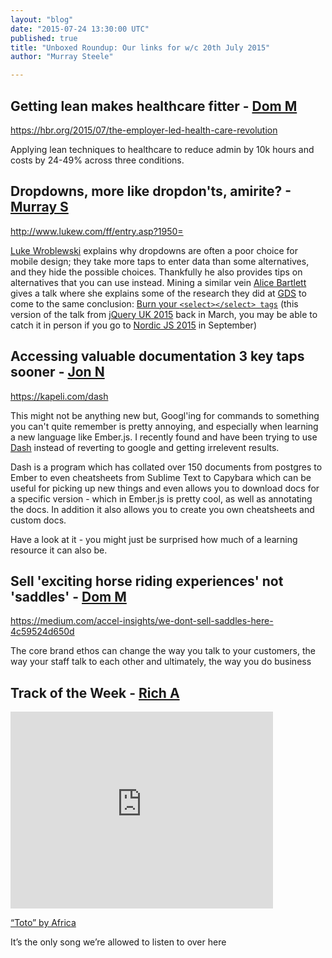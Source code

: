 ```yaml
---
layout: "blog"
date: "2015-07-24 13:30:00 UTC"
published: true
title: "Unboxed Roundup: Our links for w/c 20th July 2015"
author: "Murray Steele"

---
```


## Getting lean makes healthcare fitter - [Dom M](http://www.unboxedconsulting.com/pepole/dominic-mason)

https://hbr.org/2015/07/the-employer-led-health-care-revolution

Applying lean techniques to healthcare to reduce admin by 10k hours and costs by 24-49% across three conditions.

## Dropdowns, more like dropdon'ts, amirite? - [Murray S](http://www.unboxedconsulting.com/people/murray-steele)

http://www.lukew.com/ff/entry.asp?1950=

[Luke Wroblewski](http://lukew.com) explains why dropdowns are often a poor choice for mobile design; they take more taps to enter data than some alternatives, and they hide the possible choices. Thankfully he also provides tips on alternatives that you can use instead. Mining a similar vein [Alice Bartlett](http://alicebartlett.co.uk/) gives a talk where she explains some of the research they did at [GDS](https://gds.blog.gov.uk/) to come to the same conclusion: [Burn your `<select></select> tags`](http://jqueryuk.com/2015/videos.php?s=bin-your-) (this version of the talk from [jQuery UK 2015](http://jqueryuk.com/2015/) back in March, you may be able to catch it in person if you go to [Nordic JS 2015](https://nordicjs2015.confetti.events/) in September)

## Accessing valuable documentation 3 key taps sooner - [Jon N](http://www.unboxedconsulting.com/people/jon-normington)

https://kapeli.com/dash

This might not be anything new but, Googl'ing for commands to something  you can't quite remember is pretty annoying, and especially when learning a new language like Ember.js. I recently found and have been trying to use [Dash](https://kapeli.com/dash) instead of reverting to google and getting irrelevent results.

Dash is a program which has collated over 150 documents from postgres to Ember to even cheatsheets from Sublime Text to Capybara which can be useful for picking up new things and even allows you to download docs for a specific version - which in Ember.js is pretty cool, as well as annotating the docs. In addition it also allows you to create you own cheatsheets and custom docs.

Have a look at it - you might just be surprised how much of a learning resource it can also be.

## Sell 'exciting horse riding experiences' not 'saddles' - [Dom M](http://www.unboxedconsulting.com/pepole/dominic-mason)

https://medium.com/accel-insights/we-dont-sell-saddles-here-4c59524d650d

The core brand ethos can change the way you talk to your customers, the way your staff talk to each other and ultimately, the way you do business

## Track of the Week - [Rich A](http://www.unboxedconsulting.com/people/richard-archer) <iframe width="420" height="315" src="https://www.youtube.com/embed/FTQbiNvZqaY" frameborder="0" allowfullscreen></iframe>

[“Toto” by Africa](https://www.youtube.com/watch?v=FTQbiNvZqaY)

It’s the only song we’re allowed to listen to over here


